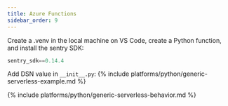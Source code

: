 ```yaml
---
title: Azure Functions
sidebar_order: 9
---
```


Create a .venv in the local machine on VS Code, create a Python function, and install the sentry SDK:
```python
sentry_sdk==0.14.4
```

Add DSN value in ````__init__.py````:
{% include platforms/python/generic-serverless-example.md %}

{% include platforms/python/generic-serverless-behavior.md %}
